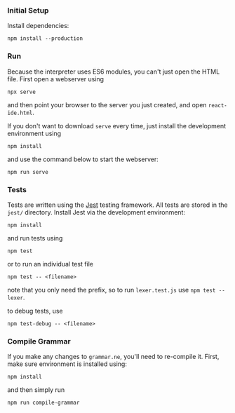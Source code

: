 ### Initial Setup

Install dependencies:

	npm install --production

### Run

Because the interpreter uses ES6 modules, you can't just open the HTML file. First open a webserver using

	npx serve

and then point your browser to the server you just created, and open `react-ide.html`.

If you don't want to download `serve` every time, just install the development environment using

	npm install

and use the command below to start the webserver:
	
	npm run serve

### Tests

Tests are written using the [Jest](https://jestjs.io/) testing framework. All tests are stored in the `jest/` directory. Install Jest via the development environment:

	npm install

and run tests using

	npm test

or to run an individual test file

	npm test -- <filename>

note that you only need the prefix, so to run `lexer.test.js` use `npm test -- lexer`.

to debug tests, use

	npm test-debug -- <filename>

### Compile Grammar

If you make any changes to `grammar.ne`, you'll need to re-compile it. First, make sure environment is installed using:

	npm install

and then simply run

	npm run compile-grammar

